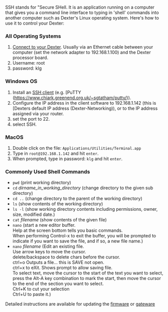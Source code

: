 SSH stands for "Secure SHell. It is an application running on a computer that gives you a command line interface to typing in 'shell' commands into another computer such as Dexter's Linux operating system. Here's how to use it to control your Dexter:
### All Operating Systems
1. [Connect to your Dexter](https://github.com/HaddingtonDynamics/Dexter/wiki/Dexter-Networking). Usually via an Ethernet cable between your computer (set the network adapter to 192.168.1.100) and the Dexter processor board.
2. Username: root
3. password: klg
### Windows OS
1. Install an [SSH client](https://en.wikipedia.org/wiki/Comparison_of_SSH_clients) (e.g. [PuTTY (https://www.chiark.greenend.org.uk/~sgtatham/putty/)). 
2. Configure the IP address in the client software to 192.168.1.142 (this is [Dexters default IP address (Dexter-Networking)), or to the IP address assigned via your router. 
3. set the port to 22.
4. select SSH. 
### MacOS
1. Double click on the file: `Applications/Utilities/Terminal.app`
1. Type in `root@192.168.1.142`   and hit `enter`.
1. When prompted, type in password: `klg` and hit `enter`.
### Commonly Used Shell Commands
* `pwd`  (print working directory)
* `cd`   _dirname_in_working_directory_ (change directory to the given sub directory)
* `cd ..` (change directory to the parent of the working directory)
* `ls` (show contents of the working directory)
* `ls -l` (show working directory contents including permissions, owner, size, modified date.)
* `cat` _filename_ (show contents of the given file)
* `nano` (start a new editor buffer. 
          <br/>Help at the screen bottom tells you basic commands. 
          <br/>When performing Control-x to exit the buffer, you will be prompted to indicate
          if you want to save the file, and if so, a new file name.)
* `nano` _filename_ (Edit an existing file. 
        <br/>Use arrow keys to move the cursor.
        <br/>delete/backspace to delete chars before the cursor. 
        <br/>ctrl+o Outputs a file... this is SAVE not open.
        <br/>ctrl+x to eXit. Shows prompt to allow saving file.
        <br/>To select text, move the cursor to the start of the text you want to select, press the Alt-A key combination to mark the start, then move the cursor to the end of the section you want to select.
        <br/>Ctrl+K to cut your selection
        <br/>Ctrl+U to paste it.)

Detailed instructions are available for updating the [firmware](https://github.com/HaddingtonDynamics/Dexter/tree/master/Firmware) or [gateware](https://github.com/HaddingtonDynamics/Dexter/tree/master/Gateware)